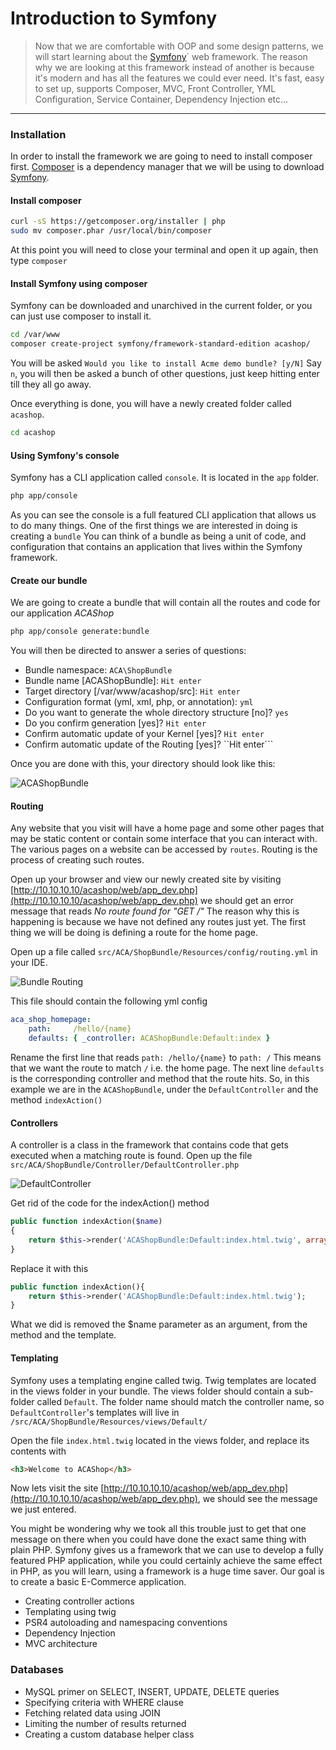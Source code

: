 Introduction to Symfony
=======================
>Now that we are comfortable with OOP and some design patterns, we will start learning about the [Symfony](http://symfony.com/)` web framework.
>The reason why we are looking at this framework instead of another is because it's modern and has all the features we could ever need. 
>It's fast, easy to set up, supports Composer, MVC, Front Controller, YML Configuration, Service Container, Dependency Injection etc...

***

### Installation
In order to install the framework we are going to need to install composer first. 
[Composer](https://getcomposer.org/) is a dependency manager that we will be using to download [Symfony](http://symfony.com).

#### Install composer
```bash
curl -sS https://getcomposer.org/installer | php
sudo mv composer.phar /usr/local/bin/composer
```
At this point you will need to close your terminal and open it up again, then type ```composer```

#### Install Symfony using composer
Symfony can be downloaded and unarchived in the current folder, or you can just use composer to install it. 
```bash
cd /var/www
composer create-project symfony/framework-standard-edition acashop/
```
You will be asked ```Would you like to install Acme demo bundle? [y/N]``` Say ```n```, 
you will then be asked a bunch of other questions, just keep hitting enter till they all go away.

Once everything is done, you will have a newly created folder called ```acashop```.
```bash
cd acashop
```

#### Using Symfony's console
Symfony has a CLI application called ```console```. It is located in the ```app``` folder.
```bash
php app/console
```
As you can see the console is a full featured CLI application that allows us to do many things. One of the first things we are interested in doing is creating a ```bundle``` 
You can think of a bundle as being a unit of code, and configuration that contains an application that lives within the Symfony framework. 

#### Create our bundle
We are going to create a bundle that will contain all the routes and code for our application *ACAShop*
```bash
php app/console generate:bundle
```

You will then be directed to answer a series of questions:
- Bundle namespace: ```ACA\ShopBundle```
- Bundle name [ACAShopBundle]: ```Hit enter```
- Target directory [/var/www/acashop/src]: ```Hit enter```
- Configuration format (yml, xml, php, or annotation): ```yml```
- Do you want to generate the whole directory structure [no]? ```yes```
- Do you confirm generation [yes]? ```Hit enter```
- Confirm automatic update of your Kernel [yes]? ```Hit enter```
- Confirm automatic update of the Routing [yes]? ``Hit enter```

Once you are done with this, your directory should look like this:

![ACAShopBundle](../images/acashop_bundle.png "Bundle")

#### Routing
Any website that you visit will have a home page and some other pages that may be static content or contain some interface that you can interact with. 
The various pages on a website can be accessed by ```routes```. Routing is the process of creating such routes.

Open up your browser and view our newly created site by visiting [http://10.10.10.10/acashop/web/app_dev.php](http://10.10.10.10/acashop/web/app_dev.php) 
we should get an error message that reads *No route found for "GET /"* 
The reason why this is happening is because we have not defined any routes just yet. The first thing we will be doing is defining a route for the home page. 

Open up a file called ```src/ACA/ShopBundle/Resources/config/routing.yml``` in your IDE. 

![Bundle Routing](../images/routing_yml.png "routing.yml")

This file should contain the following yml config
```yml
aca_shop_homepage:
    path:     /hello/{name}
    defaults: { _controller: ACAShopBundle:Default:index }
```

Rename the first line that reads ```path: /hello/{name}``` to ```path: /``` 
This means that we want the route to match ```/``` i.e. the home page. 
The next line ```defaults``` is the corresponding controller and method that the route hits. 
So, in this example we are in the ```ACAShopBundle```, under the ```DefaultController``` and the method ```indexAction()```

#### Controllers
A controller is a class in the framework that contains code that gets executed when a matching route is found. 
Open up the file ```src/ACA/ShopBundle/Controller/DefaultController.php```

![DefaultController](../images/default_controller.png "Controller")

Get rid of the code for the indexAction() method
```php
public function indexAction($name)
{
    return $this->render('ACAShopBundle:Default:index.html.twig', array('name' => $name));
}
```

Replace it with this 
```php
public function indexAction(){
    return $this->render('ACAShopBundle:Default:index.html.twig');
}
```

What we did is removed the $name parameter as an argument, from the method and the template.

#### Templating
Symfony uses a templating engine called twig. Twig templates are located in the views folder in your bundle. 
The views folder should contain a sub-folder called ```Default```. The folder name should match the controller name, 
so ```DefaultController```'s templates will live in ```/src/ACA/ShopBundle/Resources/views/Default/```

Open the file ```index.html.twig``` located in the views folder, and replace its contents with 
```html
<h3>Welcome to ACAShop</h3>
```

Now lets visit the site [http://10.10.10.10/acashop/web/app_dev.php](http://10.10.10.10/acashop/web/app_dev.php), we should see the message we just entered. 

You might be wondering why we took all this trouble just to get that one message on there when you could have done the exact same thing with plain PHP. 
Symfony gives us a framework that we can use to develop a fully featured PHP application, while you could certainly achieve the same effect in PHP, 
as you will learn, using a framework is a huge time saver. Our goal is to create a basic E-Commerce application.

* Creating controller actions
* Templating using twig
* PSR4 autoloading and namespacing conventions
* Dependency Injection
* MVC architecture

### Databases
* MySQL primer on SELECT, INSERT, UPDATE, DELETE queries
* Specifying criteria with WHERE clause
* Fetching related data using JOIN
* Limiting the number of results returned 
* Creating a custom database helper class
